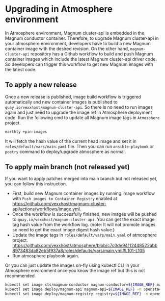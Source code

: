 # Upgrading in Atmosphere environment
In Atmosphere environment, Magnum cluster-api is embedded in the Magnum conductor container.
Therefore, to upgrade Magnum cluster-api in your atmosphere environment, developers have to build a new Magnum container image with the desired revision.
On the other hand, `magnum-cluster-api` repository has a Github workflow to build and push Magnum container images which include the latest Magnum cluster-api driver code. So developers can trigger this workflow to get new Magnum images with the latest code.

## To apply a new release
Once a new release is published, image build workflow is triggered automatically and new container images is published to `quay.io/vexxhost/magnum-cluster-api`. So there is no need to run images again and just need to upgrade the image ref in Atmosphere deployment code.
Run the following cmd to update all Magnum image tags in `Atmosphere` project.
```sh
earthly +pin-images
```
It will fetch the hash value of the current head image and set it in `roles/default/vars/main.yaml` file. Then you can run `ansible-playbook` or `poetry` command to deploy/upgrade atmosphere as normal.

## To apply main branch (not released yet)
If you want to apply patches merged into main branch but not released yet, you can follow this instruction.
- First, build new Magnum container images by running image workflow with `Push images to Container Registry` enabled at https://github.com/vexxhost/magnum-cluster-api/actions/workflows/image.yml.
- Once the workflow is successfully finished, new images will be pushed to `quay.io/vexxhost/magnum-cluster-api`. You can get the exact image tag hash value from the workflow log. (note: It will not promote images so need to get the exact image digest hash value.)
- Update the image tags in `roles/default/vars/main.yaml` of atmosphere project. https://github.com/vexxhost/atmosphere/blob/c7c0de94112448522abb8973483da82eb5f937a8/roles/defaults/vars/main.yml#L101-L105
- Run atmosphere playbook again.

Or you can just update the images on-fly using kubectl CLI in your Atmosphere environment once you know the image ref but this is not recommended.
```sh
kubectl set image sts/magnum-conductor magnum-conductor=${IMAGE_REF} magnum-conductor-init=${IMAGE_REF} -n openstack
kubectl set image deploy/magnum-api magnum-api=${IMAGE_REF} -n openstack
kubectl set image deploy/magnum-registry registry=${IMAGE_REF} -n openstack
```
